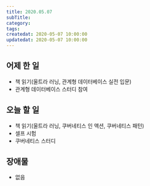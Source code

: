 ```yaml
---
title: 2020.05.07
subTitle:
category:
tags:
createdat: 2020-05-07 10:00:00
updatedat: 2020-05-07 10:00:00
---
```


## 어제 한 일

* 책 읽기(울트라 러닝, 관계형 데이터베이스 실전 입문)
* 관계형 데이터베이스 스터디 참여

## 오늘 할 일

* 책 읽기(울트라 러닝, 쿠버네티스 인 액션, 쿠버네티스 패턴)
* 셀프 시험
* 쿠버네티스 스터디

## 장애물

* 없음
